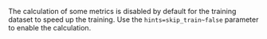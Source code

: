 
The calculation of some metrics is disabled by default for the training dataset to speed up the training. Use the `hints=skip_train~false` parameter to enable the calculation.
